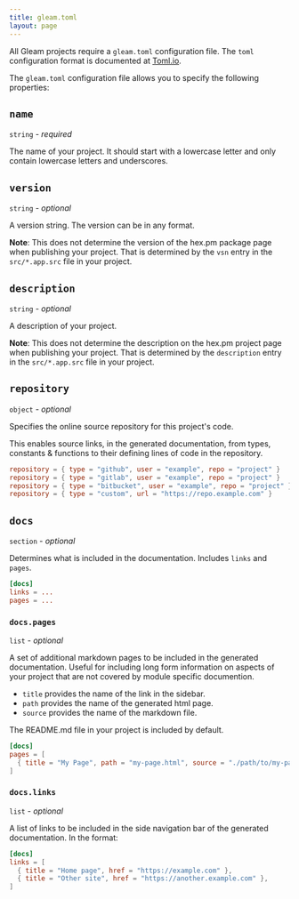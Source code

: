 ```yaml
---
title: gleam.toml
layout: page
---
```


All Gleam projects require a `gleam.toml` configuration file. The `toml` configuration format is
documented at [Toml.io](https://toml.io/).

The `gleam.toml` configuration file allows you to specify the following properties:

## `name`

`string` - *required*

The name of your project. It should start with a lowercase letter and only contain lowercase letters
and underscores.

## `version`

`string` - *optional*

A version string. The version can be in any format.

**Note**: This does not determine the version of the hex.pm package page when publishing your
project. That is determined by the `vsn` entry in the `src/*.app.src` file in your project.

## `description`

`string` - *optional*

A description of your project.

**Note**: This does not determine the description on the hex.pm project page when publishing your
project. That is determined by the `description` entry in the `src/*.app.src` file in your project.

## `repository`

`object` - *optional*

Specifies the online source repository for this project's code.

This enables source links, in the generated documentation, from types, constants & functions to
their defining lines of code in the repository.

```toml
repository = { type = "github", user = "example", repo = "project" }
repository = { type = "gitlab", user = "example", repo = "project" }
repository = { type = "bitbucket", user = "example", repo = "project" }
repository = { type = "custom", url = "https://repo.example.com" }
```

## `docs`

`section` - *optional*

Determines what is included in the documentation. Includes `links` and `pages`.

```toml
[docs]
links = ...
pages = ...
```

### `docs.pages`

`list` - *optional*

A set of additional markdown pages to be included in the generated documentation. Useful for
including long form information on aspects of your project that are not covered by module specific
documention.

- `title` provides the name of the link in the sidebar.
- `path` provides the name of the generated html page.
- `source` provides the name of the markdown file.

The README.md file in your project is included by default.

```toml
[docs]
pages = [
  { title = "My Page", path = "my-page.html", source = "./path/to/my-page.md" },
]
```

### `docs.links`

`list` - *optional*

A list of links to be included in the side navigation bar of the generated documentation. In the
format:

```toml
[docs]
links = [
  { title = "Home page", href = "https://example.com" },
  { title = "Other site", href = "https://another.example.com" },
]
```
